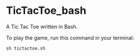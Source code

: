 # TicTacToe_bash
A Tic Tac Toe written in Bash. 

To play the game, run this command in your terminal: 
```
sh tictactoe.sh
```

